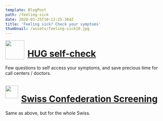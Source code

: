 ```yaml
---
template: BlogPost
path: /feeling-sick
date: 2020-03-25T10:12:25.364Z
title: 'Feeling sick? Check your symptoms'
thumbnail: /assets/feeling-sick10.jpg
---
```


<img align="left" src="/assets/logo-hug.png" width="60"> 

# &nbsp;[HUG self-check](https://www.hug-ge.ch/site/coronacheck)

Few questions to self access your symptoms, and save precious time for call centers / doctors.<br/><br/>

<img align="left" src="/assets/logo-swiss.png" width="40"> 

# &nbsp;[Swiss Confederation Screening](https://check.ofsp-coronavirus.ch/screening)

Same as above, but for the whole Swiss.<br/><br/>
